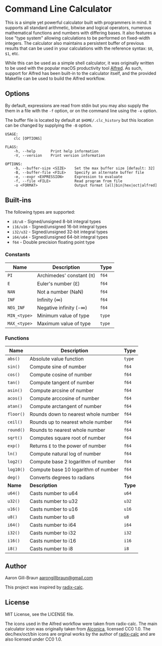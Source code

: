 # Command Line Calculator

This is a simple yet powerful calculator built with programmers in mind. It 
supports all standard arithmetic, bitwise and logical operators, numerous 
mathematical functions and numbers with differing bases. It also features a
lose "type system" allowing calculations to be performed on fixed-width
integers. The calculator also maintains a persistent buffer of previous 
results that can be used in your calculations with the reference syntax: `$0`,
`$1`, etc.

While this can be used as a simple shell calculator, it was originally written
to be used with the popular macOS productivity tool [Alfred](https://www.alfredapp.com/). 
As such, support for Alfred has been built-in to the calculator itself, and the provided 
Makefile can be used to build the Alfred workflow.

## Options

By default, expressions are read from stdin but you may also supply the 
them in a file with the `-f` option, or on the command line using the `-e`
option.

The buffer file is located by default at `$HOME/.clc_history` but this 
location can be changed by supplying the `-B` option.

```
USAGE:
    clc [OPTIONS]

FLAGS:
    -h, --help       Print help information
    -V, --version    Print version information

OPTIONS:
    -b, --buffer-size <SIZE>    Set the max buffer size [default: 32]
    -B, --buffer-file <FILE>    Specify an alternate buffer file
    -e, --expr <EXPRESSION>     Expression to evaluate
    -f, --file <FILE>           Read program from file
    -o <FORMAT>                 Output format [all|bin|hex|oct|alfred]
```

## Built-ins

The following types are supported:

- `i8/u8` - Signed/unsigned 8-bit integral types
- `i16/u16` - Signed/unsigned 16-bit integral types
- `i32/u32` - Signed/unsigned 32-bit integral types
- `i64/u64` - Signed/unsigned 64-bit integral types
- `f64` - Double precision floating point type


### Constants

| **Name**     | **Description**          | **Type** |
|--------------|--------------------------|----------|
| `PI`         | Archimedes' constant (π) | `f64`    |
| `E`          | Euler's number (ℇ)       | `f64`    |
| `NAN`        | Not a number (NaN)       | `f64`    |
| `INF`        | Infinity (∞)             | `f64`    |
| `NEG_INF`    | Negative infinity (-∞)   | `f64`    |
| `MIN_<type>` | Minimum value of type    | `type`   |
| `MAX_<type>` | Maximum value of type    | `type`   |   

### Functions

| **Name**  | **Description**                     | **Type** |
|-----------|-------------------------------------|----------|
| `abs()`   | Absolute value function             | `type`   |
| `sin()`   | Compute sine of number              | `f64`    |
| `cos()`   | Compute cosine of number            | `f64`    |
| `tan()`   | Compute tangent of number           | `f64`    |
| `asin()`  | Compute arcsine of number           | `f64`    |
| `acos()`  | Compute arccosine of number         | `f64`    |
| `atan()`  | Compute arctangent of number        | `f64`    |
| `floor()` | Rounds down to nearest whole number | `f64`    |
| `ceil()`  | Rounds up to nearest whole number   | `f64`    |
| `round()` | Rounds to nearest whole number      | `f64`    |
| `sqrt()`  | Computes square root of number      | `f64`    |
| `exp()`   | Returns `E` to the power of number  | `f64`    |
| `ln()`    | Compute natural log of number       | `f64`    |
| `log2()`  | Compute base 2 logarithm of number  | `f64`    |
| `log10()` | Compute base 10 logarithm of number | `f64`    |
| `deg()`   | Converts degrees to radians         | `f64`    |
| **Name**  | **Description**                     | **Type** |
| `u64()`   | Casts number to u64                 | `u64`    |
| `u32()`   | Casts number to u32                 | `u32`    |
| `u16()`   | Casts number to u16                 | `u16`    |
| `u8() `   | Casts number to u8                  | `u8`     |
| `i64()`   | Casts number to i64                 | `i64`    |
| `i32()`   | Casts number to i32                 | `i32`    |
| `i16()`   | Casts number to i16                 | `i16`    |
| `i8()`    | Casts number to i8                  | `i8`    |

## Author

Aaron Gill-Braun aarongillbraun@gmail.com

This project was inspired by [radix-calc](https://github.com/goodell/radix-calc).

## License

MIT License, see the LICENSE file.

The icons used in the Alfred workflow were taken from radix-calc. The main 
calculator icon was originally taken from [Aiconica](https://aiconica.net/detail/calculator-1000),
licensed CC0 1.0. The dec/hex/oct/bin icons are orginal works by the author of
[radix-calc](https://github.com/goodell/radix-calc) and are also licensed under CC0 1.0.

